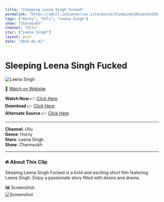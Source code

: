 ```yaml
---
title: "Sleeping Leena Singh Fucked"
permalink: "https://adult.indianseries.site/movie/Sleeping%20Leena%20Singh%20Fucked"
tags: ["Horny", "Ullu", "Leena Singh"]
show: "Charmsukh"
channel: "Ullu"
star: ["Leena Singh"]
layout: post
date: "2025-01-01"
---
```


# Sleeping Leena Singh Fucked

![Leena Singh](https://shorts.desisins.com/wp-content/uploads/2024/04/Charsukh-Leena-Singh-Bidaai-Ullu-DesiSins.com_.jpg)

🔗 [Watch on Website](https://adult.indianseries.site/movie/Sleeping%20Leena%20Singh%20Fucked)

**Watch Now** 👉 [Click Here](https://adult.indianseries.site/movie/Sleeping%20Leena%20Singh%20Fucked)  
**Download** 👉 [Click Here](https://adult.indianseries.site/movie/Sleeping%20Leena%20Singh%20Fucked)  
**Alternate Source** 👉 [Click Here](https://adult.indianseries.site/movie/Sleeping%20Leena%20Singh%20Fucked)

---

**Channel**: Ullu  
**Genre**: Horny  
**Stars**: Leena Singh  
**Show**: Charmsukh

---

### 🔥 About This Clip

Sleeping Leena Singh Fucked is a bold and exciting short film featuring Leena Singh. Enjoy a passionate story filled with desire and drama.
 
🖼️ Screenshot:  
![Screenshot](https://shorts.desisins.com/wp-content/uploads/2024/04/Charsukh-Leena-Singh-Bidaai-Ullu-DesiSins.com_.jpg)
